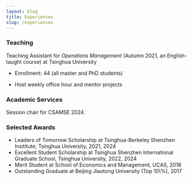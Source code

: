 ```yaml
---
layout: blog
title: Experiences
slug: /experiences
---
```


### Teaching
<p>
  Teaching Assistant for <em>Operations Management</em> (Autumn 2021, an English-taught course) at Tsinghua University 

  - Enrollment: 44 (all master and PhD students) 
  
  - Host weekly office hour and mentor projects 
</p>

### Academic Services 
<p>
  Session chair for CSAMSE 2024.
</p>

### Selected Awards
<p>
  <ul>
<li>Leaders of Tomorrow Scholarship at Tsinghua-Berkeley Shenzhen Insititute, Tsinghua University, 2021, 2024 </li>
<li>Excellent Student Scholarship at Tsinghua Shenzhen International Graduate School, Tsinghua University, 2022, 2024</li>
<li>Merit Student at School of Economics and Management, UCAS, 2018</li>
<li>Outstanding Graduate at Beijing Jiaotong University (Top 10\%), 2017</li>
</ul>
</p>


<br />
